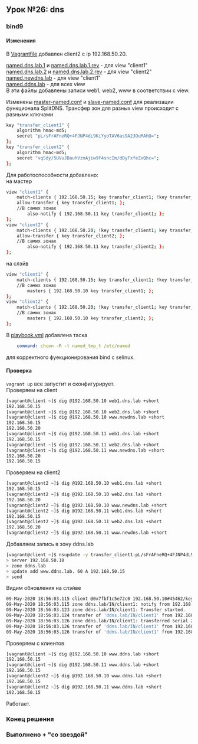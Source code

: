 ## Урок №26: dns
### bind9
#### Изменения
В [Vagrantfile](Vagrantfile) добавлен client2 c ip 192.168.50.20.

[named.dns.lab.1](provisioning/named.dns.lab.1) и [named.dns.lab.1.rev](provisioning/named.dns.lab.1.rev) - для view "client1"  
[named.dns.lab.2](provisioning/named.dns.lab.2) и [named.dns.lab.2.rev](provisioning/named.dns.lab.2.rev) - для view "client2"  
[named.newdns.lab](provisioning/named.newdns.lab) - для view "client1"  
[named.ddns.lab](provisioning/named.ddns.lab) - для всех view  
В эти файлы добавлены записи web1, web2, www в соответствии c view.

Изменены [master-named.conf](provisioning/master-named.conf) и [slave-named.conf](provisioning/slave-named.conf) для реализации функционала SplitDNS.
Трансфер зон для разных view происходит с разными ключами
```bash
key "transfer_client1" {
    algorithm hmac-md5;
    secret "pL/sFrAFneRQ+4FJNP4dL9KiYyoTAV6as9A2JOuMAhQ=";
};
key "transfer_client2" {
    algorithm hmac-md5;
    secret "vqSdy/5UVuJBauhVznAjiw9f4sncIm/dDyFxfeZxQhc=";
};
```
Для работоспособности добавлено:  
на мастер
```bash
view "client1" {
    match-clients { 192.168.50.15; key transfer_client1; !key transfer_client2; };
    allow-transfer { key transfer_client1; };
    //В самих зонах
        also-notify { 192.168.50.11 key transfer_client1; };
};
view "client2" {
    match-clients { 192.168.50.20; !key transfer_client1; key transfer_client2; };
    allow-transfer { key transfer_client2; };
    //В самих зонах
        also-notify { 192.168.50.11 key transfer_client2; };
};
```
на слэйв
```bash
view "client1" {
    match-clients { 192.168.50.15; key transfer_client1; !key transfer_client2; };
    //В самих зонах
        masters { 192.168.50.10 key transfer_client1; };
};
view "client2" {
    match-clients { 192.168.50.20; !key transfer_client1; key transfer_client2; };
    //В самих зонах
        masters { 192.168.50.10 key transfer_client2; };
};
```
В [playbook.yml](provisioning/playbook.yml) добавлена таска 
```yaml
    command: chcon -R -t named_tmp_t /etc/named
```
для корректного фуекционирования bind c selinux.
#### Проверка
`vagrant up` все запустит и сконфигурирует.  
Проверяем на client
```bash
[vagrant@client ~]$ dig @192.168.50.10 web1.dns.lab +short
192.168.50.15
[vagrant@client ~]$ dig @192.168.50.10 web2.dns.lab +short
[vagrant@client ~]$ dig @192.168.50.10 www.newdns.lab +short
192.168.50.15
192.168.50.20
[vagrant@client ~]$ dig @192.168.50.11 web1.dns.lab +short
192.168.50.15
[vagrant@client ~]$ dig @192.168.50.11 web2.dns.lab +short
[vagrant@client ~]$ dig @192.168.50.11 www.newdns.lab +short
192.168.50.20
192.168.50.15
```
Проверяем на client2
```bash
[vagrant@client2 ~]$ dig @192.168.50.10 web1.dns.lab +short
192.168.50.15
[vagrant@client2 ~]$ dig @192.168.50.10 web2.dns.lab +short
192.168.50.20
[vagrant@client2 ~]$ dig @192.168.50.10 www.newdns.lab +short
[vagrant@client2 ~]$ dig @192.168.50.11 web1.dns.lab +short
192.168.50.15
[vagrant@client2 ~]$ dig @192.168.50.11 web2.dns.lab +short
192.168.50.20
[vagrant@client2 ~]$ dig @192.168.50.11 www.newdns.lab +short
```
Добавляем запись в зону ddns.lab
```bash
[vagrant@client ~]$ nsupdate -y transfer_client1:pL/sFrAFneRQ+4FJNP4dL9KiYyoTAV6as9A2JOuMAhQ=
> server 192.168.50.10
> zone ddns.lab
> update add www.ddns.lab. 60 A 192.168.50.15
> send
```
Видим обновления на слэйве
```bash
09-May-2020 18:56:03.115 client @0x7fbf1c5e72c0 192.168.50.10#45462/key transfer_client1: view client1: received notify for zone 'ddns.lab': TSIG 'transfer_client1'
09-May-2020 18:56:03.115 zone ddns.lab/IN/client1: notify from 192.168.50.10#45462: serial 2711201408
09-May-2020 18:56:03.123 zone ddns.lab/IN/client1: Transfer started.
09-May-2020 18:56:03.124 transfer of 'ddns.lab/IN/client1' from 192.168.50.10#53: connected using 192.168.50.11#42576 TSIG transfer_client1
09-May-2020 18:56:03.126 zone ddns.lab/IN/client1: transferred serial 2711201408: TSIG 'transfer_client1'
09-May-2020 18:56:03.126 transfer of 'ddns.lab/IN/client1' from 192.168.50.10#53: Transfer status: success
09-May-2020 18:56:03.126 transfer of 'ddns.lab/IN/client1' from 192.168.50.10#53: Transfer completed: 1 messages, 5 records, 290 bytes, 0.002 secs (145000 bytes/sec)
```
Проверяем с клиентов
```bash
[vagrant@client ~]$ dig @192.168.50.10 www.ddns.lab +short
192.168.50.15
[vagrant@client ~]$ dig @192.168.50.11 www.ddns.lab +short
192.168.50.15
[vagrant@client2 ~]$ dig @192.168.50.10 www.ddns.lab +short
192.168.50.15
[vagrant@client2 ~]$ dig @192.168.50.11 www.ddns.lab +short
192.168.50.15
```
Работает.
### Конец решения
### Выполненo + "со звездой"
